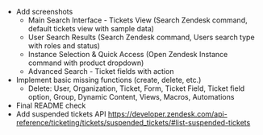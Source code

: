 - Add screenshots
    - Main Search Interface - Tickets View (Search Zendesk command, default tickets view with sample data)
    - User Search Results (Search Zendesk command, Users search type with roles and status)
    - Instance Selection & Quick Access (Open Zendesk Instance command with product dropdown)
    - Advanced Search - Ticket fields with action
- Implement basic missing functions (create, delete, etc.)
    - Delete: User, Organization, Ticket, Form, Ticket Field, Ticket field option, Group, Dynamic Content, Views, Macros, Automations
- Final README check
- Add suspended tickets API https://developer.zendesk.com/api-reference/ticketing/tickets/suspended_tickets/#list-suspended-tickets